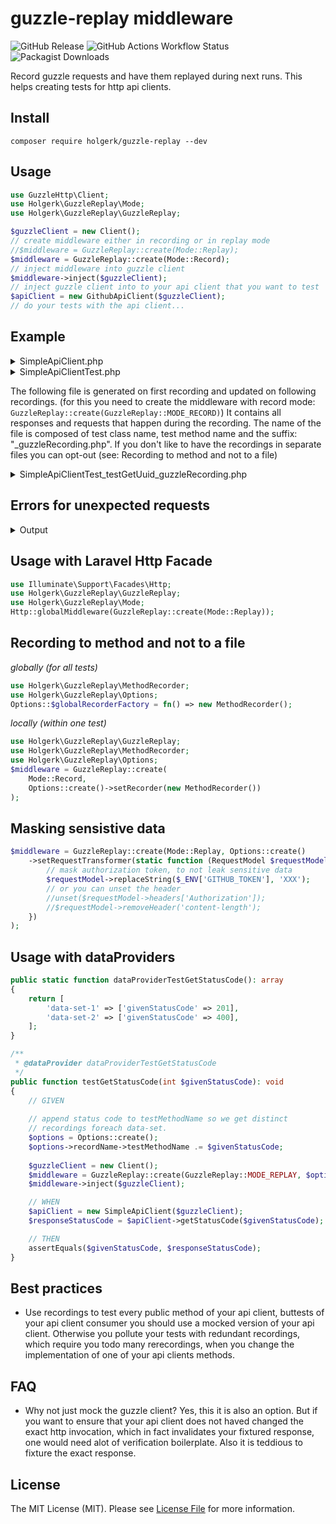 # guzzle-replay middleware

![GitHub Release](https://img.shields.io/github/v/release/holgerk/guzzle-replay)
![GitHub Actions Workflow Status](https://img.shields.io/github/actions/workflow/status/holgerk/guzzle-replay/tests.yml)
![Packagist Downloads](https://img.shields.io/packagist/dt/holgerk/guzzle-replay)

Record guzzle requests and have them replayed during next runs. This helps creating tests for http api clients. 


## Install
```
composer require holgerk/guzzle-replay --dev
```

## Usage
```php
use GuzzleHttp\Client;
use Holgerk\GuzzleReplay\Mode;
use Holgerk\GuzzleReplay\GuzzleReplay;

$guzzleClient = new Client();
// create middleware either in recording or in replay mode
//$middleware = GuzzleReplay::create(Mode::Replay);
$middleware = GuzzleReplay::create(Mode::Record);
// inject middleware into guzzle client
$middleware->inject($guzzleClient);
// inject guzzle client into to your api client that you want to test
$apiClient = new GithubApiClient($guzzleClient);
// do your tests with the api client...
```

## Example

<details>

<summary>SimpleApiClient.php</summary>

```php
use GuzzleHttp\Client;

class SimpleApiClient
{
    public function __construct(private Client $client) {}

    public function getUuid(): string
    {
        $content = $this->client
            ->get('https://httpbin.org/uuid')
            ->getBody()
            ->getContents();
        return json_decode($content, true)['uuid'];
    }
}
```

</details>

<details>

<summary>SimpleApiClientTest.php</summary>

```php
use GuzzleHttp\Client;
use Holgerk\GuzzleReplay\GuzzleReplay;
use PHPUnit\Framework\TestCase;
use function PHPUnit\Framework\assertEquals;

class SimpleApiClientTest extends TestCase
{
    public function testGetUuid(): void
    {
        // GIVEN
        $guzzleClient = new Client();
        //$middleware = GuzzleReplay::create(GuzzleReplay::MODE_RECORD);
        $middleware = GuzzleReplay::create(GuzzleReplay::MODE_REPLAY);
        $middleware->inject($guzzleClient);

        // WHEN
        $apiClient = new SimpleApiClient($guzzleClient);
        $firstUuid = $apiClient->getUuid();
        $secondUuid = $apiClient->getUuid();

        // THEN
        assertEquals('bdd37445-2455-44d3-a00d-18d6220ff565', $firstUuid);
        assertEquals('ea175c37-df2a-42aa-b9b8-c3eac8dfb80b', $secondUuid);
    }
}
```

</details>

The following file is generated on first recording and updated on following recordings.
(for this you need to create the middleware with record mode: `GuzzleReplay::create(GuzzleReplay::MODE_RECORD)`)
It contains all responses and requests that happen during the recording.
The name of the file is composed of test class name, test method name and the suffix: "_guzzleRecording.php".
If you don't like to have the recordings in separate files you can opt-out (see: Recording to method and not to a file)

<details>

<summary>SimpleApiClientTest_testGetUuid_guzzleRecording.php</summary>

```php
<?php

// GENERATED - DO NOT EDIT
return \Holgerk\GuzzleReplay\Recording::fromArray(
    [
        'records' => [
            [
                'requestModel' => [
                    'method' => 'GET',
                    'uri' => 'https://httpbin.org/uuid',
                    'headers' => [
                        'User-Agent' => [
                            'GuzzleHttp/7',
                        ],
                        'Host' => [
                            'httpbin.org',
                        ],
                    ],
                    'body' => '',
                    'version' => '1.1',
                ],
                'responseModel' => [
                    'status' => 200,
                    'headers' => [
                        'Date' => [
                            'Wed, 07 May 2025 09:16:13 GMT',
                        ],
                        'Content-Type' => [
                            'application/json',
                        ],
                        'Content-Length' => [
                            '53',
                        ],
                        'Connection' => [
                            'keep-alive',
                        ],
                        'Server' => [
                            'gunicorn/19.9.0',
                        ],
                        'Access-Control-Allow-Origin' => [
                            '*',
                        ],
                        'Access-Control-Allow-Credentials' => [
                            'true',
                        ],
                    ],
                    'body' => '{'."\n"
                        .'  "uuid": "bdd37445-2455-44d3-a00d-18d6220ff565"'."\n"
                        .'}'."\n",
                    'version' => '1.1',
                    'reason' => 'OK',
                    'decodedBody' => [
                        'uuid' => 'bdd37445-2455-44d3-a00d-18d6220ff565',
                    ],
                ],
            ],
            [
                'requestModel' => [
                    'method' => 'GET',
                    'uri' => 'https://httpbin.org/uuid',
                    'headers' => [
                        'User-Agent' => [
                            'GuzzleHttp/7',
                        ],
                        'Host' => [
                            'httpbin.org',
                        ],
                    ],
                    'body' => '',
                    'version' => '1.1',
                ],
                'responseModel' => [
                    'status' => 200,
                    'headers' => [
                        'Date' => [
                            'Wed, 07 May 2025 09:16:13 GMT',
                        ],
                        'Content-Type' => [
                            'application/json',
                        ],
                        'Content-Length' => [
                            '53',
                        ],
                        'Connection' => [
                            'keep-alive',
                        ],
                        'Server' => [
                            'gunicorn/19.9.0',
                        ],
                        'Access-Control-Allow-Origin' => [
                            '*',
                        ],
                        'Access-Control-Allow-Credentials' => [
                            'true',
                        ],
                    ],
                    'body' => '{'."\n"
                        .'  "uuid": "ea175c37-df2a-42aa-b9b8-c3eac8dfb80b"'."\n"
                        .'}'."\n",
                    'version' => '1.1',
                    'reason' => 'OK',
                    'decodedBody' => [
                        'uuid' => 'ea175c37-df2a-42aa-b9b8-c3eac8dfb80b',
                    ],
                ],
            ],
        ],
    ]
);
```

</details>

## Errors for unexpected requests

<details>

<summary>Output</summary>

```
1) Holgerk\GuzzleReplay\Tests\examples\SimpleApiClientTest::testMultipleRequests
Holgerk\GuzzleReplay\NoReplayFoundAssertionError:
| No replay found for this request:
| ---------------------------------
| - Request
|     method: GET
|     uri: https://httpbin.org/status/201
|     headers: {"User-Agent":["GuzzleHttp\/7"],"Host":["httpbin.org"]}
|     body:
|     version: 1.1
|
| Diff to best matching expected request:
| ---------------------------------------
| --- Expected
| +++ Actual
| @@ @@
|  Request
|      method: GET
| -    uri: https://httpbin.org/status/200
| +    uri: https://httpbin.org/status/201
|      headers: {"User-Agent":["GuzzleHttp\/7"],"Host":["httpbin.org"]}
|      body:
|      version: 1.1
|
| All expected requests (sorted by difference):
| ---------------------------------------------
| - Request
|     method: GET
|     uri: https://httpbin.org/status/200
|     headers: {"User-Agent":["GuzzleHttp\/7"],"Host":["httpbin.org"]}
|     body:
|     version: 1.1
|
| - Request
|     method: GET
|     uri: https://httpbin.org/status/303
|     headers: {"User-Agent":["GuzzleHttp\/7"],"Host":["httpbin.org"]}
|     body:
|     version: 1.1
|
```

</details>

## Usage with Laravel Http Facade
```php
use Illuminate\Support\Facades\Http;
use Holgerk\GuzzleReplay\GuzzleReplay;
use Holgerk\GuzzleReplay\Mode;
Http::globalMiddleware(GuzzleReplay::create(Mode::Replay));
```

## Recording to method and not to a file

*globally (for all tests)*
```php
use Holgerk\GuzzleReplay\MethodRecorder;
use Holgerk\GuzzleReplay\Options;
Options::$globalRecorderFactory = fn() => new MethodRecorder();
```

*locally (within one test)*
```php
use Holgerk\GuzzleReplay\GuzzleReplay;
use Holgerk\GuzzleReplay\MethodRecorder;
use Holgerk\GuzzleReplay\Options;
$middleware = GuzzleReplay::create(
    Mode::Record, 
    Options::create()->setRecorder(new MethodRecorder())
);
```

## Masking sensistive data
```php
$middleware = GuzzleReplay::create(Mode::Replay, Options::create()
    ->setRequestTransformer(static function (RequestModel $requestModel) {
        // mask authorization token, to not leak sensitive data
        $requestModel->replaceString($_ENV['GITHUB_TOKEN'], 'XXX');
        // or you can unset the header 
        //unset($requestModel->headers['Authorization']);
        //$requestModel->removeHeader('content-length');
    })
);
```

## Usage with dataProviders
```php
public static function dataProviderTestGetStatusCode(): array
{
    return [
        'data-set-1' => ['givenStatusCode' => 201],
        'data-set-2' => ['givenStatusCode' => 400],
    ];
}

/**
 * @dataProvider dataProviderTestGetStatusCode
 */
public function testGetStatusCode(int $givenStatusCode): void
{
    // GIVEN
     
    // append status code to testMethodName so we get distinct 
    // recordings foreach data-set.
    $options = Options::create();
    $options->recordName->testMethodName .= $givenStatusCode;
    
    $guzzleClient = new Client();
    $middleware = GuzzleReplay::create(GuzzleReplay::MODE_REPLAY, $options);
    $middleware->inject($guzzleClient);

    // WHEN
    $apiClient = new SimpleApiClient($guzzleClient);
    $responseStatusCode = $apiClient->getStatusCode($givenStatusCode);

    // THEN
    assertEquals($givenStatusCode, $responseStatusCode);
}
```

## Best practices
- Use recordings to test every public method of your api client, buttests of your api client consumer you should use a mocked version of your api client. Otherwise you pollute your tests with redundant recordings, which require you todo many rerecordings, when you change the implementation of one of your api clients methods. 

## FAQ
- Why not just mock the guzzle client?
  Yes, this it is also an option. But if you want to ensure that your api client does not haved changed the exact http invocation, which in fact invalidates your fixtured response, one would need alot of verification boilerplate. Also it is teddious to fixture the exact response.

## License

The MIT License (MIT). Please see [License File](LICENSE) for more information.

